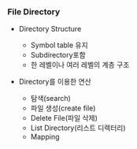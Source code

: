 ### File Directory

+ Directory Structure
	+ Symbol table 유지
	+ Subdirectory포함
	+ 한 레벨이나 여러 레벨의 계층 구조

+ Directory를 이용한 연산
	+ 탐색(search)
	+ 파일 생성(create file)
	+ Delete File(파일 삭제)
	+ List Directory(리스트 디렉터리)
	+ Mapping
